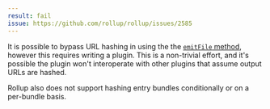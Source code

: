 ```yaml
---
result: fail
issue: https://github.com/rollup/rollup/issues/2585
---
```


It is possible to bypass URL hashing in using the the [`emitFile` method][emitfile], however this requires writing a plugin. This is a non-trivial effort, and it's possible the plugin won't interoperate with other plugins that assume output URLs are hashed.

Rollup also does not support hashing entry bundles conditionally or on a per-bundle basis.

[emitfile]: https://rollupjs.org/guide/en/#thisemitfileemittedfile-emittedchunk--emittedasset--string

